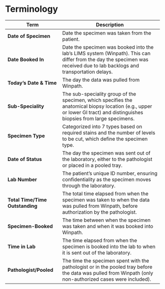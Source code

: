 # Terminology  

| **Term**                   | **Description**                                                                                                                                                       |
|----------------------------|-------------------------------------------------------------------------------------------------------------------------------------------------------------------|
| **Date of Specimen**        | Date the specimen was taken from the patient.                                                                                                                     |
| **Date Booked In**          | Date the specimen was booked into the lab’s LIMS system (Winpath). This can differ from the day the specimen was received due to lab backlogs and transportation delays. |
| **Today’s Date & Time**     | The day the data was pulled from Winpath.                                                                                                                         |
| **Sub-Speciality**          | The sub-speciality group of the specimen, which specifies the anatomical biopsy location (e.g., upper or lower GI tract) and distinguishes biopsies from large specimens. |
| **Specimen Type**           | Categorized into 7 types based on required stains and the number of levels to be cut, which define the specimen type.                                              |
| **Date of Status**          | The day the specimen was sent out of the laboratory, either to the pathologist or placed in a pooled tray.                                                         |
| **Lab Number**              | The patient’s unique ID number, ensuring confidentiality as the specimen moves through the laboratory.                                                             |
| **Total Time/Time Outstanding** | The total time elapsed from when the specimen was taken to when the data was pulled from Winpath, before authorization by the pathologist.                               |
| **Specimen-Booked**         | The time between when the specimen was taken and when it was booked into Winpath.                                                                                 |
| **Time in Lab**             | The time elapsed from when the specimen is booked into the lab to when it is sent out of the laboratory.                                                          |
| **Pathologist/Pooled**      | The time the specimen spent with the pathologist or in the pooled tray before the data was pulled from Winpath (only non-authorized cases were included).           |
